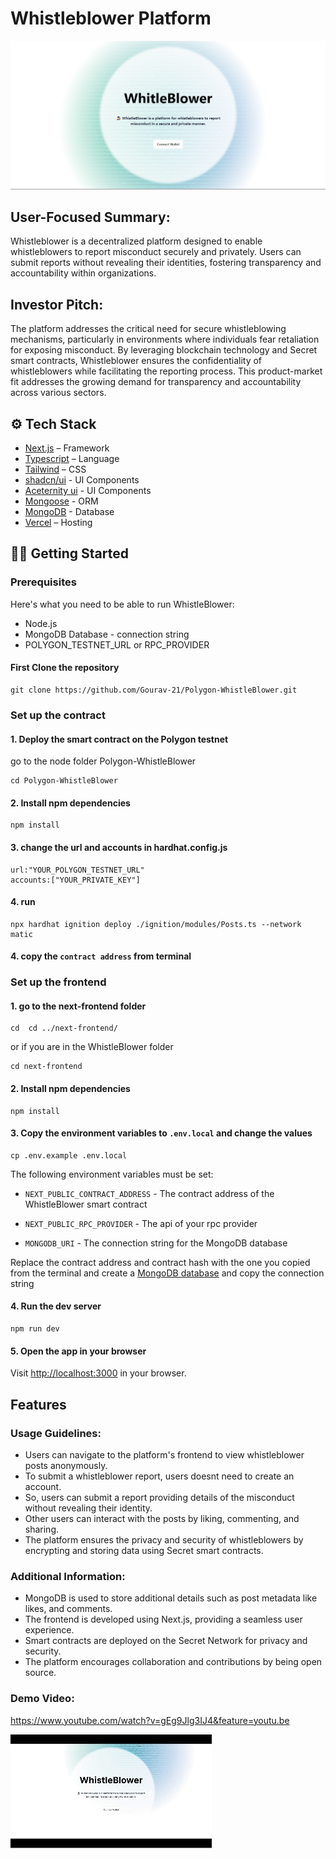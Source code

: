 # Whistleblower Platform

![Whistleblower](image-2.png)

## User-Focused Summary:

Whistleblower is a decentralized platform designed to enable whistleblowers to report misconduct securely and privately. Users can submit reports without revealing their identities, fostering transparency and accountability within organizations.

## Investor Pitch:

The platform addresses the critical need for secure whistleblowing mechanisms, particularly in environments where individuals fear retaliation for exposing misconduct. By leveraging blockchain technology and Secret smart contracts, Whistleblower ensures the confidentiality of whistleblowers while facilitating the reporting process. This product-market fit addresses the growing demand for transparency and accountability across various sectors.

## ⚙️ Tech Stack

- [Next.js](https://nextjs.org/) – Framework
- [Typescript](https://www.typescriptlang.org/) – Language
- [Tailwind](https://tailwindcss.com/) – CSS
- [shadcn/ui](https://ui.shadcn.com) - UI Components
- [Aceternity ui](https://ui.aceternity.com/) - UI Components
- [Mongoose](https://mongoosejs.com/) - ORM
- [MongoDB](https://www.mongodb.com/) - Database
- [Vercel](https://vercel.com/) – Hosting

## 👨‍💻 Getting Started

### Prerequisites

Here's what you need to be able to run WhistleBlower:

- Node.js
- MongoDB Database - connection string
- POLYGON_TESTNET_URL or RPC_PROVIDER 

#### First Clone the repository

```shell
git clone https://github.com/Gourav-21/Polygon-WhistleBlower.git

```

### Set up the contract

#### 1. Deploy the smart contract on the Polygon testnet

go to the node folder Polygon-WhistleBlower

```shell
cd Polygon-WhistleBlower
```

#### 2. Install npm dependencies

```shell
npm install
```

#### 3. change the url and accounts in hardhat.config.js

```shell
url:"YOUR_POLYGON_TESTNET_URL"
accounts:["YOUR_PRIVATE_KEY"]
```

#### 4. run

```shell
npx hardhat ignition deploy ./ignition/modules/Posts.ts --network matic
```

#### 4. copy the `contract address` from terminal

### Set up the frontend

#### 1. go to the next-frontend folder

```shell
cd  cd ../next-frontend/
```

or if you are in the WhistleBlower folder

```
cd next-frontend
```

#### 2. Install npm dependencies

```shell
npm install
```

#### 3. Copy the environment variables to `.env.local` and change the values

```shell
cp .env.example .env.local
```

The following environment variables must be set:

- `NEXT_PUBLIC_CONTRACT_ADDRESS` - The contract address of the WhistleBlower smart contract

- `NEXT_PUBLIC_RPC_PROVIDER` - The api of your rpc provider

- `MONGODB_URI` - The connection string for the MongoDB database

Replace the contract address and contract hash with the one you copied from the terminal
and create a [MongoDB database](https://www.mongodb.com/) and copy the connection string

#### 4. Run the dev server

```shell
npm run dev
```

#### 5. Open the app in your browser

Visit [http://localhost:3000](http://localhost:3000) in your browser.

## Features

### Usage Guidelines:

- Users can navigate to the platform's frontend to view whistleblower posts anonymously.
- To submit a whistleblower report, users doesnt need to create an account.
- So, users can submit a report providing details of the misconduct without revealing their identity.
- Other users can interact with the posts by liking, commenting, and sharing.
- The platform ensures the privacy and security of whistleblowers by encrypting and storing data using Secret smart contracts.

### Additional Information:

- MongoDB is used to store additional details such as post metadata like likes, and comments.
- The frontend is developed using Next.js, providing a seamless user experience.
- Smart contracts are deployed on the Secret Network for privacy and security.
- The platform encourages collaboration and contributions by being open source.

### Demo Video:

https://www.youtube.com/watch?v=gEg9Jlg3IJ4&feature=youtu.be

[![Whistleblower](WhistleBlower.gif)](https://www.youtube.com/watch?v=gEg9Jlg3IJ4)
